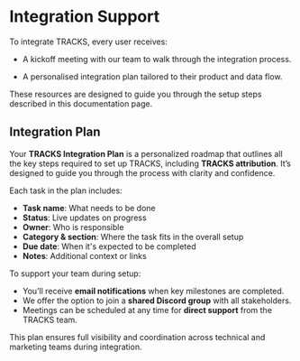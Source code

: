 # Integration Support

To integrate TRACKS, every user receives:

- A kickoff meeting with our team to walk through the integration process.

- A personalised integration plan tailored to their product and data flow.

These resources are designed to guide you through the setup steps described in this documentation page.

## Integration Plan

Your **TRACKS Integration Plan** is a personalized roadmap that outlines all the key steps required to set up TRACKS, including **TRACKS attribution**. It’s designed to guide you through the process with clarity and confidence.

Each task in the plan includes:

- **Task name**: What needs to be done  
- **Status**: Live updates on progress  
- **Owner**: Who is responsible  
- **Category & section**: Where the task fits in the overall setup  
- **Due date**: When it's expected to be completed  
- **Notes**: Additional context or links

To support your team during setup:

- You’ll receive **email notifications** when key milestones are completed.  
- We offer the option to join a **shared Discord group** with all stakeholders.  
- Meetings can be scheduled at any time for **direct support** from the TRACKS team.

This plan ensures full visibility and coordination across technical and marketing teams during integration.
